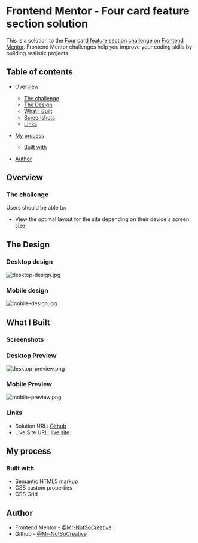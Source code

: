 # Frontend Mentor - Four card feature section solution

This is a solution to the [Four card feature section challenge on Frontend Mentor](https://www.frontendmentor.io/challenges/four-card-feature-section-weK1eFYK). Frontend Mentor challenges help you improve your coding skills by building realistic projects.

## Table of contents

- [Overview](#overview)
  - [The challenge](#the-challenge)
  - [The Design](#the-design)
  - [What I Built](#what-i-built)
  - [Screenshots](#screenshots)
  - [Links](#links)
- [My process](#my-process)

  - [Built with](#built-with)

- [Author](#author)

## Overview

### The challenge

Users should be able to:

- View the optimal layout for the site depending on their device's screen size

## The Design

### Desktop design

![desktop-design.jpg](./design/desktop-design.jpg)

### Mobile design

![mobile-design.jpg](./design/mobile-design.jpg)

## What I Built

### Screenshots

### Desktop Preview

![desktop-preview.png](./images/Screenshot-desktop.png)

### Mobile Preview

![mobile-preview.png](./images/Screenshot-mobile.png)

### Links

- Solution URL: [Github](https://github.com/Mr-NotSoCreative/four-card-feature-section)
- Live Site URL: [live site](https://mr-notsocreative.github.io/four-card-feature-section/)

## My process

### Built with

- Semantic HTML5 markup
- CSS custom properties
- CSS Grid

## Author

- Frontend Mentor - [@Mr-NotSoCreative](https://www.frontendmentor.io/profile/Mr-NotSoCreative)
- Github - [@Mr-NotSoCreative](https://github.com/Mr-NotSoCreative)

